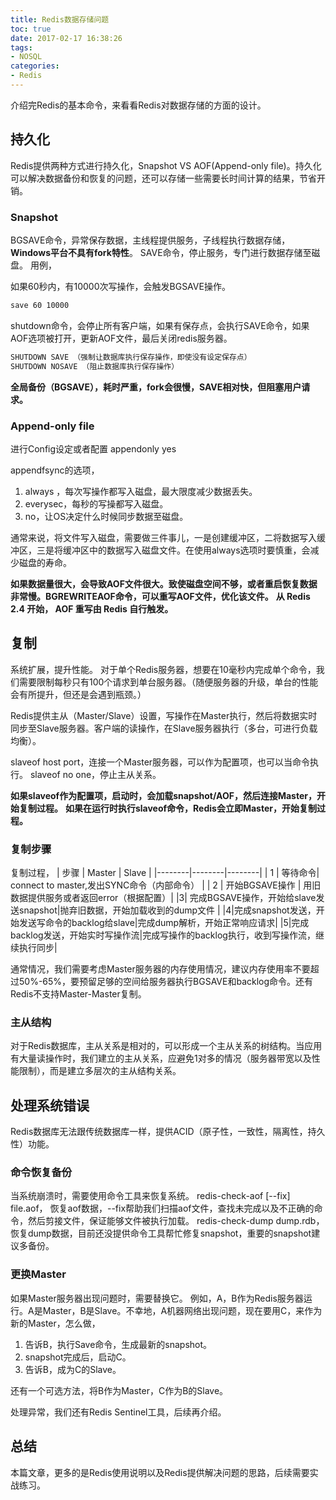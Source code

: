 ```yaml
---
title: Redis数据存储问题
toc: true
date: 2017-02-17 16:38:26
tags:
- NOSQL
categories:
- Redis
---
```


介绍完Redis的基本命令，来看看Redis对数据存储的方面的设计。

## 持久化

Redis提供两种方式进行持久化，Snapshot VS AOF(Append-only file)。持久化可以解决数据备份和恢复的问题，还可以存储一些需要长时间计算的结果，节省开销。

### Snapshot

BGSAVE命令，异常保存数据，主线程提供服务，子线程执行数据存储，**Windows平台不具有fork特性**。
SAVE命令，停止服务，专门进行数据存储至磁盘。
用例，

如果60秒内，有10000次写操作，会触发BGSAVE操作。
~~~cmd
save 60 10000
~~~
shutdown命令，会停止所有客户端，如果有保存点，会执行SAVE命令，如果AOF选项被打开，更新AOF文件，最后关闭redis服务器。
~~~cmd
SHUTDOWN SAVE （强制让数据库执行保存操作，即使没有设定保存点）
SHUTDOWN NOSAVE （阻止数据库执行保存操作）
~~~

**全局备份（BGSAVE），耗时严重，fork会很慢，SAVE相对快，但阻塞用户请求。**

### Append-only file

进行Config设定或者配置
appendonly yes

appendfsync的选项，
1. always ，每次写操作都写入磁盘，最大限度减少数据丢失。
2. everysec，每秒的写操都写入磁盘。
3. no，让OS决定什么时候同步数据至磁盘。

通常来说，将文件写入磁盘，需要做三件事儿，一是创建缓冲区，二将数据写入缓冲区，三是将缓冲区中的数据写入磁盘文件。在使用always选项时要慎重，会减少磁盘的寿命。

**如果数据量很大，会导致AOF文件很大。致使磁盘空间不够，或者重启恢复数据非常慢。BGREWRITEAOF命令，可以重写AOF文件，优化该文件。**
**从 Redis 2.4 开始， AOF 重写由 Redis 自行触发。**

## 复制

系统扩展，提升性能。
对于单个Redis服务器，想要在10毫秒内完成单个命令，我们需要限制每秒只有100个请求到单台服务器。（随便服务器的升级，单台的性能会有所提升，但还是会遇到瓶颈。）

Redis提供主从（Master/Slave）设置，写操作在Master执行，然后将数据实时同步至Slave服务器。客户端的读操作，在Slave服务器执行（多台，可进行负载均衡）。

slaveof host port，连接一个Master服务器，可以作为配置项，也可以当命令执行。
slaveof no one，停止主从关系。

**如果slaveof作为配置项，启动时，会加载snapshot/AOF，然后连接Master，开始复制过程。**
**如果在运行时执行slaveof命令，Redis会立即Master，开始复制过程。**

### 复制步骤

复制过程，
| 步骤 | Master | Slave |
|--------|--------|--------|
|  1 | 等待命令| connect to master,发出SYNC命令（内部命令） |
| 2 | 开始BGSAVE操作 | 用旧数据提供服务或者返回error（根据配置）|
|3| 完成BGSAVE操作，开始给slave发送snapshot|抛弃旧数据，开始加载收到的dump文件 |
|4|完成snapshot发送，开始发送写命令的backlog给slave|完成dump解析，开始正常响应请求|
|5|完成backlog发送，开始实时写操作流|完成写操作的backlog执行，收到写操作流，继续执行同步|

通常情况，我们需要考虑Master服务器的内存使用情况，建议内存使用率不要超过50%-65%，要预留足够的空间给服务器执行BGSAVE和backlog命令。还有Redis不支持Master-Master复制。

### 主从结构

对于Redis数据库，主从关系是相对的，可以形成一个主从关系的树结构。当应用有大量读操作时，我们建立的主从关系，应避免1对多的情况（服务器带宽以及性能限制），而是建立多层次的主从结构关系。


## 处理系统错误

Redis数据库无法跟传统数据库一样，提供ACID（原子性，一致性，隔离性，持久性）功能。

### 命令恢复备份
当系统崩溃时，需要使用命令工具来恢复系统。
redis-check-aof [--fix] file.aof， 恢复aof数据，--fix帮助我们扫描aof文件，查找未完成以及不正确的命令，然后剪接文件，保证能够文件被执行加载。
redis-check-dump dump.rdb，恢复dump数据，目前还没提供命令工具帮忙修复snapshot，重要的snapshot建议多备份。

### 更换Master

如果Master服务器出现问题时，需要替换它。
例如，A，B作为Redis服务器运行。A是Master，B是Slave。不幸地，A机器网络出现问题，现在要用C，来作为新的Master，怎么做，

1. 告诉B，执行Save命令，生成最新的snapshot。
2. snapshot完成后，启动C。
3. 告诉B，成为C的Slave。

还有一个可选方法，将B作为Master，C作为B的Slave。

处理异常，我们还有Redis Sentinel工具，后续再介绍。

## 总结

本篇文章，更多的是Redis使用说明以及Redis提供解决问题的思路，后续需要实战练习。



